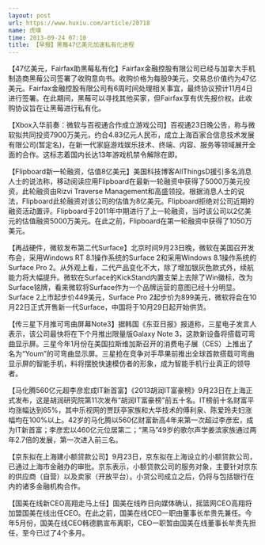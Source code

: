 ```yaml
---
layout: post
url: https://www.huxiu.com/article/20718
name: 虎嗅
time: 2013-09-24 07:10
title: 【早报】黑莓47亿美元加速私有化进程
---
```

【47亿美元，Fairfax助黑莓私有化】Fairfax金融控股有限公司已经与加拿大手机制造商黑莓公司签署了收购意向书。收购价格为每股9美元，交易总价值约为47亿美元。Fairfax金融控股有限公司有6周时间处理相关事宜，最终协议预计11月4日进行签署。在此期间，黑莓可以寻找其他买家，但Fairfax享有优先报价权。此收购协议旨在让黑莓进行私有化。

【Xbox入华前奏：微软与百视通合作成立游戏公司】百视通23日晚公告，称与微软拟共同投资7900万美元，约合4.83亿元人民币，成立上海百家合信息技术发展有限公司(暂定名)，在新一代家庭游戏娱乐技术、终端、内容、服务等领域展开全面的合作。这标志着国内长达13年游戏机禁令解除在即。

【Flipboard新一轮融资，估值8亿美元】美国科技博客AllThingsD援引多名消息人士的说法称，移动阅读应用Flipboard在最新一轮融资中获得了5000万美元投资，此轮融资由Rizvi Traverse Management和高盛领投。根据消息人士的说法，Flipboard此轮融资对该公司的估值为8亿美元。Flipboard拒绝对公司近期的融资活动置评。Flipboard于2011年中期进行了上一轮融资，当时该公司以2亿美元的估值融资5000万美元。在此之前，Flipboard在第一轮融资中获得了1050万美元。

【再战硬件，微软发布第二代Surface】北京时间9月23日晚，微软在美国召开发布会，采用Windows RT 8.1操作系统的Surface 2和采用Windows 8.1操作系统的Surface Pro 2。从外观上看，二代产品变化不大，除了增加银灰色款式外，续航能力将大幅提升。微软在Surface的KickStand内置支架上去除了Win徽标，改为Surface铭牌，看来微软将Surface作为一个品牌运营的意图已经十分明显。Surface 2上市起步价449美元，Surface Pro 2起步价为899美元，微软将会在10月22日正式开售新一代Surface，中国将于10月29日起开始供货。

【传三星下月推可弯曲屏幕Note3】据韩国《东亚日报》报道称，三星电子发言人表示，该公司最快将在下个月推出限量版Galaxy Note 3，这款新设备将搭载可弯曲显示屏。三星今年1月份在美国拉斯维加斯召开的消费电子展（CES）上推出了名为“Youm”的可弯曲显示屏。三星抢在竞争对手苹果前推出全球首款搭载可弯曲显示屏的智能手机，料将摆脱快速模仿者的形象，成为智能手机行业真正的领导者。

【马化腾560亿元超李彦宏成IT新首富】《2013胡润IT富豪榜》9月23日在上海正式发布，这是胡润研究院第11次发布“胡润IT富豪榜”前五十名。IT榜前十名财富平均涨幅达到65%，其中乐视网的贾跃亭家族和大华技术的傅利泉、陈爱玲夫妇涨幅均在100%以上。42岁的马化腾以560亿财富新高4年来第一次超过李彦宏，成为IT新首富；李彦宏以460亿元位居第二；“黑马”49岁的歌尔声学姜滨家族通过两年2.7倍的发展，第一次进入前三名。

【京东拟在上海建小额贷款公司】9月23日，京东拟在上海设立的小额贷款公司，已通过上海市金融办的审批。京东表示，小额贷款公司的服务对象，主要针对京东的供应商（自营）以及卖家（开放平台）。小贷公司成立之后，仍将与包括银行在内的诸多金融机构合作。

【国美在线新CEO高翔走马上任】国美在线昨日向媒体确认，摇篮网CEO高翔将加盟国美在线出任CEO。在此之前，国美在线CEO一职由董事长牟贵先兼任。今年5月份，国美在线CEO韩德鹏宣布离职，CEO一职暂由国美在线董事长牟贵先担任，至今已过了4个多月。

